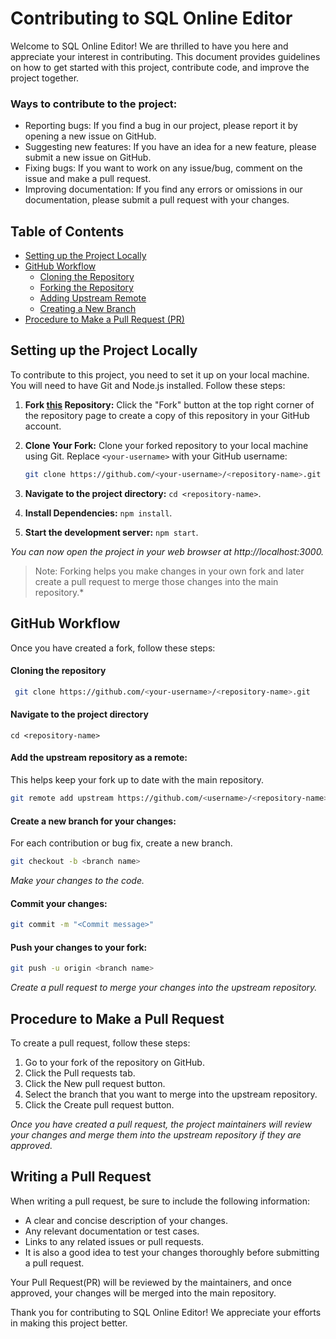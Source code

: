 # Contributing to SQL Online Editor
Welcome to SQL Online Editor! We are thrilled to have you here and appreciate your interest in contributing. This document provides guidelines on how to get started with this project, contribute code, and improve the project together.

### Ways to contribute to the project:
- Reporting bugs: If you find a bug in our project, please report it by opening a new issue on GitHub.
- Suggesting new features: If you have an idea for a new feature, please submit a new issue on GitHub.
- Fixing bugs: If you want to work on any issue/bug, comment on the issue and make a pull request.
- Improving documentation: If you find any errors or omissions in our documentation, please submit a pull request with your changes.


## Table of Contents

- [Setting up the Project Locally](#setting-up-the-project-locally)
- [GitHub Workflow](#github-workflow)
  - [Cloning the Repository](#cloning-the-repository)
  - [Forking the Repository](#forking-the-repository)
  - [Adding Upstream Remote](#adding-upstream-remote)
  - [Creating a New Branch](#creating-a-new-branch)
- [Procedure to Make a Pull Request (PR)](#procedure-to-make-a-pull-request-pr)


## Setting up the Project Locally

To contribute to this project, you need to set it up on your local machine. You will need to have Git and Node.js installed. Follow these steps:

1. **Fork [this](https://github.com/janvi01/sql-editor) Repository:** Click the "Fork" button at the top right corner of the repository page to create a copy of this repository in your GitHub account.

2. **Clone Your Fork:** Clone your forked repository to your local machine using Git. Replace `<your-username>` with your GitHub username:
   ```bash
   git clone https://github.com/<your-username>/<repository-name>.git
   ```

3.  **Navigate to the project directory:** `cd <repository-name>`.

4. **Install Dependencies:** `npm install`.

5. **Start the development server:** `npm start`.

*You can now open the project in your web browser at http://localhost:3000.*

> Note: Forking helps you make changes in your own fork and later create a pull request to merge those changes into the main repository.*

## GitHub Workflow

Once you have created a fork, follow these steps:

#### Cloning the repository
  ```bash
   git clone https://github.com/<your-username>/<repository-name>.git
   ```


#### Navigate to the project directory
`cd <repository-name>`

#### Add the upstream repository as a remote:
This helps keep your fork up to date with the main repository.
```bash
git remote add upstream https://github.com/<username>/<repository-name>.git
```

#### Create a new branch for your changes:
For each contribution or bug fix, create a new branch. 
```bash
git checkout -b <branch name>
```

*Make your changes to the code.*

#### Commit your changes:

```bash
git commit -m "<Commit message>"
```

#### Push your changes to your fork:

```bash
git push -u origin <branch name>
```

*Create a pull request to merge your changes into the upstream repository.*

## Procedure to Make a Pull Request

To create a pull request, follow these steps:

1. Go to your fork of the repository on GitHub.
2. Click the Pull requests tab.
3. Click the New pull request button.
4. Select the branch that you want to merge into the upstream repository.
5. Click the Create pull request button.

*Once you have created a pull request, the project maintainers will review your changes and merge them into the upstream repository if they are approved.*

## Writing a Pull Request

When writing a pull request, be sure to include the following information:

- A clear and concise description of your changes.
- Any relevant documentation or test cases.
- Links to any related issues or pull requests.
- It is also a good idea to test your changes thoroughly before submitting a pull request.

Your Pull Request(PR) will be reviewed by the maintainers, and once approved, your changes will be merged into the main repository.

Thank you for contributing to SQL Online Editor! We appreciate your efforts in making this project better.



